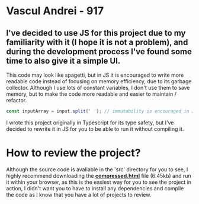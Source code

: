 # Vascul Andrei - 917
## I've decided to use JS for this project due to my familiarity with it (I hope it is not a problem), and during the development process I've found some time to also give it a simple UI.

This code may look like spagetti, but in JS it is encouraged to write more readable code instead of focusing on memory efficiency, due to its garbage collector. Although I use lots of constant variables, I don't use them to save memory, but to make the code more readable and easier to maintain / refactor.
```javascript
const inputArray = input.split(' '); // immutability is encouraged in JS, even more so in external libraries like React.
```
I wrote this project originally in Typescript for its type safety, but I've decided to rewrite it in JS for you to be able to run it without compiling it.

# How to review the project?
Although the source code is avaliable in the 'src' directory for you to see, I highly recommend downloading the 
**[compressed.html](https://github.com/Vascool14/LogicaProiect/blob/main/for-teacher/compressed.html)**
file (6.45kb) and run it within your browser, as this is the easiest way for you to see the project in action, I didn't want you to have to install any dependencies and compile the code as I know that you have a lot of projects to review.